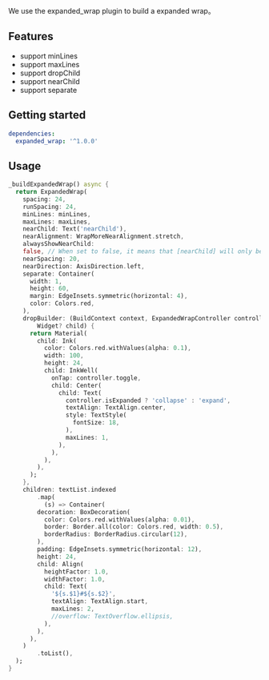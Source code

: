 <!--
This README describes the package. If you publish this package to pub.dev,
this README's contents appear on the landing page for your package.

For information about how to write a good package README, see the guide for
[writing package pages](https://dart.dev/tools/pub/writing-package-pages).

For general information about developing packages, see the Dart guide for
[creating packages](https://dart.dev/guides/libraries/create-packages)
and the Flutter guide for
[developing packages and plugins](https://flutter.dev/to/develop-packages).
-->

We use the expanded_wrap plugin to build a expanded wrap。

## Features

* support minLines
* support maxLines
* support dropChild
* support nearChild
* support separate

## Getting started

```yaml
dependencies:
  expanded_wrap: '^1.0.0'
```

## Usage

```dart
_buildExpandedWrap() async {
  return ExpandedWrap(
    spacing: 24,
    runSpacing: 24,
    minLines: minLines,
    maxLines: maxLines,
    nearChild: Text('nearChild'),
    nearAlignment: WrapMoreNearAlignment.stretch,
    alwaysShowNearChild:
    false, // When set to false, it means that [nearChild] will only be displayed when there is more unfinished data
    nearSpacing: 20,
    nearDirection: AxisDirection.left,
    separate: Container(
      width: 1,
      height: 60,
      margin: EdgeInsets.symmetric(horizontal: 4),
      color: Colors.red,
    ),
    dropBuilder: (BuildContext context, ExpandedWrapController controller,
        Widget? child) {
      return Material(
        child: Ink(
          color: Colors.red.withValues(alpha: 0.1),
          width: 100,
          height: 24,
          child: InkWell(
            onTap: controller.toggle,
            child: Center(
              child: Text(
                controller.isExpanded ? 'collapse' : 'expand',
                textAlign: TextAlign.center,
                style: TextStyle(
                  fontSize: 18,
                ),
                maxLines: 1,
              ),
            ),
          ),
        ),
      );
    },
    children: textList.indexed
        .map(
          (s) => Container(
        decoration: BoxDecoration(
          color: Colors.red.withValues(alpha: 0.01),
          border: Border.all(color: Colors.red, width: 0.5),
          borderRadius: BorderRadius.circular(12),
        ),
        padding: EdgeInsets.symmetric(horizontal: 12),
        height: 24,
        child: Align(
          heightFactor: 1.0,
          widthFactor: 1.0,
          child: Text(
            '${s.$1}#${s.$2}',
            textAlign: TextAlign.start,
            maxLines: 2,
            //overflow: TextOverflow.ellipsis,
          ),
        ),
      ),
    )
        .toList(),
  );
}
```
